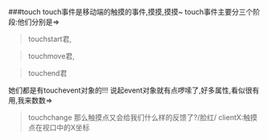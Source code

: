 ###touch
touch事件是移动端的触摸的事件,摸摸,摸摸~
touch事件主要分三个阶段:他们分别是=>
>touchstart君,

>touchmove君,

>touchend君

她们都是有touchevent对象的!!!
说起event对象就有点啰嗦了,好多属性,看似很有用,我来数数=>
>touchchange
那么触摸点又会给我们什么样的反馈了?/脸红/
> clientX:触摸点在视口中的X坐标